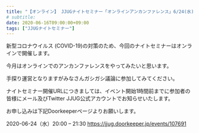 ```yaml
---
title: "【オンライン】 JJUGナイトセミナー「オンラインアンカンファレンス」6/24(水) 開催"
# subtitle:
date: 2020-06-16T09:00:00+09:00
tags: ["JJUGナイトセミナー"]
---
```


新型コロナウイルス (COVID-19)の対策のため、今回のナイトセミナーはオンラインで開催します。

今月はオンラインでのアンカンファレンスをやってみたいと思います。

手探り運営となりますがみなさんガシガシ議論に参加してみてください。

ナイトセミナー開催URLにつきましては、イベント開始1時間前までに参加者の皆様にメール及びTwitter JJUG公式アカウントでお知らせいたします。

お申し込みは下記Doorkeeperページよりお願いします。

2020-06-24（水）20:00 – 21:30
https://jjug.doorkeeper.jp/events/107691
